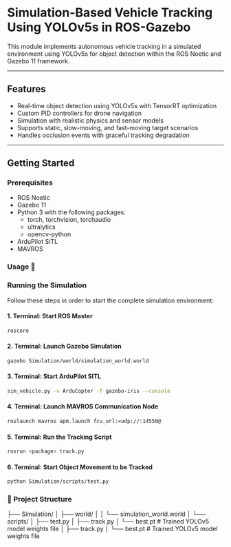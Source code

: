# Simulation-Based Vehicle Tracking Using YOLOv5s in ROS-Gazebo

This module implements autonomous vehicle tracking in a simulated environment using YOLOv5s for object detection within the ROS Noetic and Gazebo 11 framework.

---

## Features

- Real-time object detection using YOLOv5s with TensorRT optimization  
- Custom PID controllers for drone navigation  
- Simulation with realistic physics and sensor models  
- Supports static, slow-moving, and fast-moving target scenarios  
- Handles occlusion events with graceful tracking degradation  

---

## Getting Started

### Prerequisites

- ROS Noetic  
- Gazebo 11  
- Python 3 with the following packages:
  - torch, torchvision, torchaudio  
  - ultralytics  
  - opencv-python  
- ArduPilot SITL
- MAVROS

### Usage 🚁


### Running the Simulation

Follow these steps in order to start the complete simulation environment:

#### 1. Terminal: Start ROS Master
```bash
roscore
```
#### 2. Terminal: Launch Gazebo Simulation
```bash
gazebo Simulation/world/simulation_world.world
```
#### 3. Terminal: Start ArduPilot SITL
```bash
sim_vehicle.py -v ArduCopter -f gazebo-iris --console
```
#### 4. Terminal: Launch MAVROS Communication Node
```bash
roslaunch mavros apm.launch fcu_url:=udp://:14550@
```
#### 5. Terminal: Run the Tracking Script
```bash
rosrun <package> track.py
```
#### 6. Terminal: Start Object Movement to be Tracked
```bash
python Simulation/scripts/test.py
```
### 📁 Project Structure
├── Simulation/
│   ├── world/
│   │   └── simulation_world.world
│   └── scripts/
│       ├── test.py
│       ├── track.py
│       └── best.pt                    # Trained YOLOv5 model weights file
│       ├── track.py
│       └── best.pt   # Trained YOLOv5 model weights file



